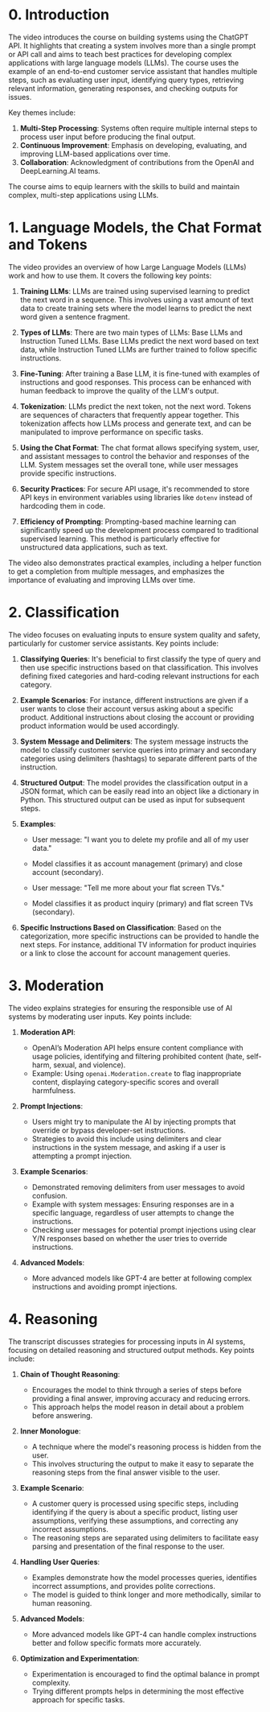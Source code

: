 # 0. Introduction
The video introduces the course on building systems using the ChatGPT API. It highlights that creating a system involves more than a single prompt or API call and aims to teach best practices for developing complex applications with large language models (LLMs). The course uses the example of an end-to-end customer service assistant that handles multiple steps, such as evaluating user input, identifying query types, retrieving relevant information, generating responses, and checking outputs for issues.

Key themes include:

1. **Multi-Step Processing**: Systems often require multiple internal steps to process user input before producing the final output.
2. **Continuous Improvement**: Emphasis on developing, evaluating, and improving LLM-based applications over time.
3. **Collaboration**: Acknowledgment of contributions from the OpenAI and DeepLearning.AI teams.

The course aims to equip learners with the skills to build and maintain complex, multi-step applications using LLMs.

# 1. Language Models, the Chat Format and Tokens
The video provides an overview of how Large Language Models (LLMs) work and how to use them. It covers the following key points:

1. **Training LLMs**: LLMs are trained using supervised learning to predict the next word in a sequence. This involves using a vast amount of text data to create training sets where the model learns to predict the next word given a sentence fragment.

2. **Types of LLMs**: There are two main types of LLMs: Base LLMs and Instruction Tuned LLMs. Base LLMs predict the next word based on text data, while Instruction Tuned LLMs are further trained to follow specific instructions.

3. **Fine-Tuning**: After training a Base LLM, it is fine-tuned with examples of instructions and good responses. This process can be enhanced with human feedback to improve the quality of the LLM's output.

4. **Tokenization**: LLMs predict the next token, not the next word. Tokens are sequences of characters that frequently appear together. This tokenization affects how LLMs process and generate text, and can be manipulated to improve performance on specific tasks.

5. **Using the Chat Format**: The chat format allows specifying system, user, and assistant messages to control the behavior and responses of the LLM. System messages set the overall tone, while user messages provide specific instructions.

6. **Security Practices**: For secure API usage, it's recommended to store API keys in environment variables using libraries like `dotenv` instead of hardcoding them in code.

7. **Efficiency of Prompting**: Prompting-based machine learning can significantly speed up the development process compared to traditional supervised learning. This method is particularly effective for unstructured data applications, such as text.

The video also demonstrates practical examples, including a helper function to get a completion from multiple messages, and emphasizes the importance of evaluating and improving LLMs over time.

# 2. Classification
The video focuses on evaluating inputs to ensure system quality and safety, particularly for customer service assistants. Key points include:

1. **Classifying Queries**: It's beneficial to first classify the type of query and then use specific instructions based on that classification. This involves defining fixed categories and hard-coding relevant instructions for each category.

2. **Example Scenarios**: For instance, different instructions are given if a user wants to close their account versus asking about a specific product. Additional instructions about closing the account or providing product information would be used accordingly.

3. **System Message and Delimiters**: The system message instructs the model to classify customer service queries into primary and secondary categories using delimiters (hashtags) to separate different parts of the instruction.

4. **Structured Output**: The model provides the classification output in a JSON format, which can be easily read into an object like a dictionary in Python. This structured output can be used as input for subsequent steps.

5. **Examples**: 
   - User message: "I want you to delete my profile and all of my user data." 
   - Model classifies it as account management (primary) and close account (secondary).

   - User message: "Tell me more about your flat screen TVs."
   - Model classifies it as product inquiry (primary) and flat screen TVs (secondary).

6. **Specific Instructions Based on Classification**: Based on the categorization, more specific instructions can be provided to handle the next steps. For instance, additional TV information for product inquiries or a link to close the account for account management queries.

# 3. Moderation
The video explains strategies for ensuring the responsible use of AI systems by moderating user inputs. Key points include:

1. **Moderation API**:
   - OpenAI’s Moderation API helps ensure content compliance with usage policies, identifying and filtering prohibited content (hate, self-harm, sexual, and violence).
   - Example: Using `openai.Moderation.create` to flag inappropriate content, displaying category-specific scores and overall harmfulness.

2. **Prompt Injections**:
   - Users might try to manipulate the AI by injecting prompts that override or bypass developer-set instructions.
   - Strategies to avoid this include using delimiters and clear instructions in the system message, and asking if a user is attempting a prompt injection.

3. **Example Scenarios**:
   - Demonstrated removing delimiters from user messages to avoid confusion.
   - Example with system messages: Ensuring responses are in a specific language, regardless of user attempts to change the instructions.
   - Checking user messages for potential prompt injections using clear Y/N responses based on whether the user tries to override instructions.

4. **Advanced Models**:
   - More advanced models like GPT-4 are better at following complex instructions and avoiding prompt injections.

# 4. Reasoning
The transcript discusses strategies for processing inputs in AI systems, focusing on detailed reasoning and structured output methods. Key points include:

1. **Chain of Thought Reasoning**:
   - Encourages the model to think through a series of steps before providing a final answer, improving accuracy and reducing errors.
   - This approach helps the model reason in detail about a problem before answering.

2. **Inner Monologue**:
   - A technique where the model's reasoning process is hidden from the user.
   - This involves structuring the output to make it easy to separate the reasoning steps from the final answer visible to the user.

3. **Example Scenario**:
   - A customer query is processed using specific steps, including identifying if the query is about a specific product, listing user assumptions, verifying these assumptions, and correcting any incorrect assumptions.
   - The reasoning steps are separated using delimiters to facilitate easy parsing and presentation of the final response to the user.

4. **Handling User Queries**:
   - Examples demonstrate how the model processes queries, identifies incorrect assumptions, and provides polite corrections.
   - The model is guided to think longer and more methodically, similar to human reasoning.

5. **Advanced Models**:
   - More advanced models like GPT-4 can handle complex instructions better and follow specific formats more accurately.

6. **Optimization and Experimentation**:
   - Experimentation is encouraged to find the optimal balance in prompt complexity.
   - Trying different prompts helps in determining the most effective approach for specific tasks.